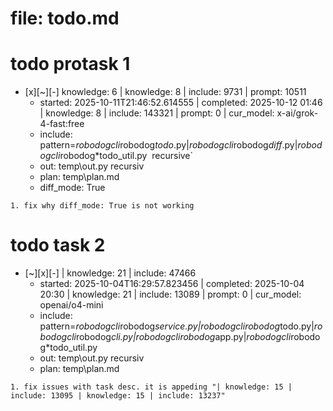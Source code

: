 # file: todo.md


# todo  protask 1
- [x][~][-] knowledge: 6 | knowledge: 8 | include: 9731 | prompt: 10511
  - started: 2025-10-11T21:46:52.614555 | completed: 2025-10-12 01:46 | knowledge: 8 | include: 143321 | prompt: 0 | cur_model: x-ai/grok-4-fast:free
  - include: pattern=*robodogcli*robodog*todo*.py|*robodogcli*robodog*diff*.py|*robodogcli*robodog*todo_util.py  recursive`
  - out: temp\out.py recursiv 
  - plan: temp\plan.md
  - diff_mode: True
```knowledge
1. fix why diff_mode: True is not working

``` 



# todo  task 2
- [~][x][-]  | knowledge: 21 | include: 47466
  - started: 2025-10-04T16:29:57.823456 | completed: 2025-10-04 20:30 | knowledge: 21 | include: 13089 | prompt: 0 | cur_model: openai/o4-mini
  - include: pattern=*robodogcli*robodog*service.py|*robodogcli*robodog*todo.py|*robodogcli*robodog*cli.py|*robodogcli*robodog*app.py|*robodogcli*robodog*todo_util.py 
  - out: temp\out.py recursiv 
  - plan: temp\plan.md
```knowledge
1. fix issues with task desc. it is appeding "| knowledge: 15 | include: 13095 | knowledge: 15 | include: 13237"
``` 